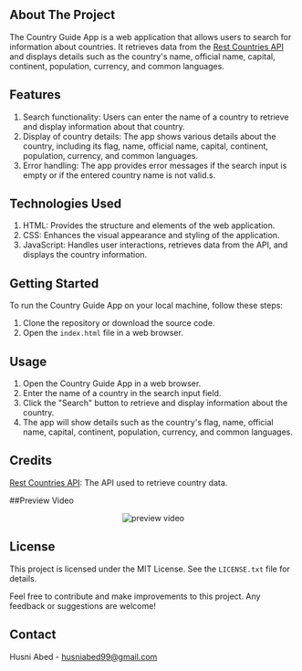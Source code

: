 <!-- ABOUT THE PROJECT -->
## About The Project

The Country Guide App is a web application that allows users to search for information about countries. It retrieves data from the [Rest Countries API](https://restcountries.com/) and displays details such as the country's name, official name, capital, continent, population, currency, and common languages.

## Features

1. Search functionality: Users can enter the name of a country to retrieve and display information about that country.
2. Display of country details: The app shows various details about the country, including its flag, name, official name, capital, continent, population, currency, and common languages.
3. Error handling: The app provides error messages if the search input is empty or if the entered country name is not valid.s.

## Technologies Used

1. HTML: Provides the structure and elements of the web application.
2. CSS: Enhances the visual appearance and styling of the application.
3. JavaScript: Handles user interactions, retrieves data from the API, and displays the country information.

## Getting Started

To run the Country Guide App on your local machine, follow these steps:
1. Clone the repository or download the source code.
2. Open the `index.html` file in a web browser.

## Usage

1. Open the Country Guide App in a web browser.
2. Enter the name of a country in the search input field.
3. Click the "Search" button to retrieve and display information about the country.
4. The app will show details such as the country's flag, name, official name, capital, continent, population, currency, and common languages.

## Credits
[Rest Countries API](https://restcountries.com/): The API used to retrieve country data.

##Preview Video
<p align ="center">
      <img src="/assets/preview video/Country Guide.mp4" alt="preview video">
</p> 

<!-- LICENSE -->
## License
This project is licensed under the MIT License. See the `LICENSE.txt` file for details.

Feel free to contribute and make improvements to this project. Any feedback or suggestions are welcome!

<!-- CONTACT -->
## Contact

Husni Abed - husniabed99@gmail.com
